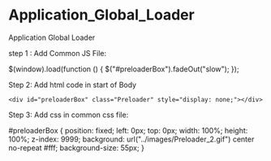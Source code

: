 # Application_Global_Loader
Application Global Loader


step 1 : Add Common JS File:

$(window).load(function () { 
$("#preloaderBox").fadeOut("slow"); });

Step 2: Add html code in start of Body

    <div id="preloaderBox" class="Preloader" style="display: none;"></div> 
 
 Step 3: Add css in common css file:
 
 #preloaderBox { position: fixed; left: 0px; top: 0px; width: 100%; height: 100%; z-index: 9999; background: url("../images/Preloader_2.gif") center no-repeat #fff; background-size: 55px; }
